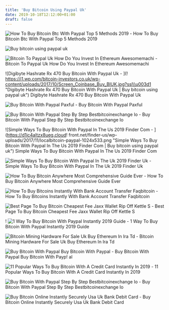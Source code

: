 ```yaml
---
title: 'Buy Bitcoin Using Paypal Uk'
date: 2019-10-18T12:12:00+01:00
draft: false
---
```


![How To Buy Bitcoin Btc With Paypal Top 5 Methods 2019 - ](https://insidebitcoins.com/wp-content/uploads/2019/03/Screenshot-374-1024x446.png "How To Buy Bitcoin Btc With Paypal Top 5 Methods 2019 | Buy bitcoin using paypal uk") How To Buy Bitcoin Btc With Paypal Top 5 Methods 2019

![Buy bitcoin using paypal uk](http://standort-aktiv.at/img/13652b7f33b6ffef3d33ca117439ec35.png "Buy bitcoin using paypal uk") 

![Bitcoin To Paypal Uk How Do You Invest In Ethereum Awesomemachi - ](https://coinlist.me/wp-content/uploads/2017/11/Buy-Ethereum-with-PayPal-Credit-card-Debit-Card.jpg "Bitcoin To Paypal Uk How Do You Invest In Ethereum Awesomemachi | Buy bitcoin using paypal uk") Bitcoin To Paypal Uk How Do You Invest In Ethereum Awesomemachi

![Digibyte Hashrate Rx 470 Buy Bitcoin With Paypal Uk - ](!   https://i1.wp.com/bitcoin-investors.co.uk/wp-content/uploads/2017/10/Screen_Coinbase_Buy_BIUK.jpg?ssl\\u003d1 "Digibyte Hashrate Rx 470 Buy Bitcoin With Paypal Uk | Buy bitcoin using paypal uk") Digibyte Hashrate Rx 470 Buy Bitcoin With Paypal Uk

![Buy Bitcoin With Paypal Paxful - ](https://paxful.com/2/images/logo@2x.png "Buy Bitcoin With Paypal Paxful | Buy bitcoin using paypal uk") Buy Bitcoin With Paypal Paxful

![Buy Bitcoin With Paypal Step By Step Bestbitcoinexchange Io - ](https://www.bestbitcoinexchange.io/wp-content/uploads/2018/07/cc80baeb4c8e8bf42b37173bae713858-base.jpg "Buy Bitcoin With Paypal Step By Step Bestbitcoinexchange Io | Buy bitcoin using paypal uk") Buy Bitcoin With Paypal Step By Step Bestbitcoinexchange Io 

![Simple Ways To Buy Bitcoin With Paypal In The Us 2019 Finder Com - ](https://d1ic4altzx8ueg.cloud!   front.net/finder-us/wp-uploads/2017/11/localbitcoin-paypal-1024x533.png "Simple Ways To Buy Bitcoin With Paypal In The Us 2019 Finder Com | Buy bitcoin using paypal uk") Simple Ways To Buy Bitcoin With Paypal In The Us 2019 Finder Com

![Simple Ways To Buy Bitcoin With Paypal In The Uk 2019 Finder Uk - ](https://d1ic4altzx8ueg.cloudfront.net/finder-au/wp-uploads/2018/10/Buy-BTC-Paxful.png "Simple Ways To Buy Bitcoin With Paypal In The Uk 2019 Finder Uk | Buy bitcoin using paypal uk") Simple Ways To Buy Bitcoin With Paypal In The Uk 2019 Finder Uk

![How To Buy Bitcoin Anywhere Most Comprehensive Guide Ever - ](https://blockgeeks.com/wp-content/uploads/2017/01/howtobuybitcoin.jpg "How To Buy Bitcoin Anywhere Most Comprehensive G!   uide Ever | Buy bitcoin using paypal uk") How To Buy Bitcoin Anywhere Most Comprehensive Guide Ever

![How To Buy Bitcoins Instantly With Bank Account Transfer Faqbitcoin - ](https://faqbitcoin.com/wp-content/uploads/2017/06/wall-of-coins-buy-bitcoins-with-bank-transfer.png "How To Buy Bitcoins Instantly With Bank Account Transfer Faqbitcoin | Buy bitcoin using paypal uk") How To Buy Bitcoins Instantly With Bank Account Transfer Faqbitcoin

![Best Page To Buy Bitcoin Cheapest Fee Jaxx Wallet Rip Off Kettle S - ](https://image.slidesharecdn.com/thebestbitcoinexchanges-190205072805/95/the-best-bitcoin-exchanges-1-638.jpg?cb\u003d1549351706 "Best Page To Buy Bitcoin Cheapest Fee Jaxx Wallet Rip Off Kettle S | Buy bitcoin using paypal uk") Best Page To Buy Bitcoin Cheapest Fee Jaxx Wallet Rip Off Kettle S

! ![1 Way To Buy Bitcoin With Paypal Instantly 2019 Guide - ](https://www.buybitcoinworldwide.com/img/lbpaypal/2.png "1 Way To Buy Bitcoin With Paypal Instantly 2019 Guide | Buy bitcoin using paypal uk") 1 Way To Buy Bitcoin With Paypal Instantly 2019 Guide

![Bitcoin Mining Hardware For Sale Uk Buy Ethereum In Ira Td - ](https://i.pinimg.com/originals/f7/46/4a/f7464a9da61a0557fa1bfddab5b5fe11.jpg "Bitcoin Mining Hardware For Sale Uk Buy Ethereum In Ira Td | Buy bitcoin using paypal uk") Bitcoin Mining Hardware For Sale Uk Buy Ethereum In Ira Td

![Buy Bitcoin With Paypal Buy Bitcoin With Paypal - ](https://buybitcoinwithpaypal332034713.files.wordpress.com/2018/02/buy-bitcoin-with-paypal-instantly-buybitcoinbypaypal-com.png?w=1180 "Buy Bitcoin With Paypal Buy Bitcoin With Paypal | Buy bitcoin using paypal uk") Buy Bitcoin With Paypal Buy Bitcoin With Payp! al

![11 Popular Ways To Buy Bitcoin With A Credit Card Instantly In 2019 - ](https://99bitcoins.com/wp-content/uploads/2016/06/Screen-Shot-2016-06-22-at-11.30.07-PM.png "11 Popular Ways To Buy Bitcoin With A Credit Card Instantly In 2019 | Buy bitcoin using paypal uk") 11 Popular Ways To Buy Bitcoin With A Credit Card Instantly In 2019

![Buy Bitcoin With Paypal Step By Step Bestbitcoinexchange Io - ](https://www.bestbitcoinexchange.io/wp-content/uploads/2018/07/09e9ea89018df41ee0ffb725f7c97dbb-base.png "Buy Bitcoin With Paypal Step By Step Bestbitcoinexchange Io | Buy bitcoin using paypal uk") Buy Bitcoin With Paypal Step By Step Bestbitcoinexchange Io

![Buy Bitcoin Online Instantly Securely Usa Uk Bank Debit Card - ](https://buybitcoinx.com/wp-content/uploads/2017/09/coinbase-payment-methods-buy-bitcoin-with-debit-card-1024x675.png) Buy Bitcoin Online Instantly Securely Usa Uk Bank Debit Card